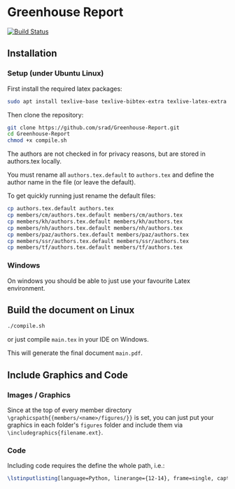 # Greenhouse Report

[![Build Status](http://sedrad.com:8080/buildStatus/icon?job=Greenhouse-Report)](http://sedrad.com:8080/job/Greenhouse-Report/)

## Installation

### Setup (under Ubuntu Linux)

First install the required latex packages:

```bash
sudo apt install texlive-base texlive-bibtex-extra texlive-latex-extra -y
```
Then clone the repository:

```bash
git clone https://github.com/srad/Greenhouse-Report.git
cd Greenhouse-Report
chmod +x compile.sh
```
The authors are not checked in for privacy reasons, but are stored in authors.tex locally.

You must rename all `authors.tex.default` to `authors.tex` and define the author name in the file (or leave the default).

To get quickly running just rename the default files:

```bash
cp authors.tex.default authors.tex
cp members/cm/authors.tex.default members/cm/authors.tex
cp members/kh/authors.tex.default members/kh/authors.tex
cp members/nh/authors.tex.default members/nh/authors.tex
cp members/paz/authors.tex.default members/paz/authors.tex
cp members/ssr/authors.tex.default members/ssr/authors.tex
cp members/tf/authors.tex.default members/tf/authors.tex
```

### Windows

On windows you should be able to just use your favourite Latex environment.

## Build the document on Linux

```bash
./compile.sh
```

or just compile `main.tex` in your IDE on Windows.

This will generate the final document `main.pdf`.

## Include Graphics and Code

### Images / Graphics

Since at the top of every member directory `\graphicspath{{members/<name>/figures/}}` is set,
you can just put your graphics in each folder's `figures` folder and include them via `\includegraphics{filename.ext}`.

### Code

Including code requires the define the whole path, i.e.:

```latex
\lstinputlisting[language=Python, linerange={12-14}, frame=single, caption = Given a folder \textit{directory\_im} containing obj files a specific number of plants are randomly selected ]{members/cm/import_plants.py}\vspace{5pt}
```
